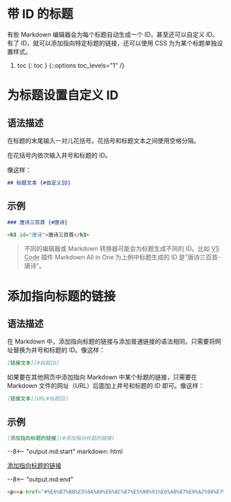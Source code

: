 # 带 ID 的标题

有些 Markdown 编辑器会为每个标题自动生成一个 ID，甚至还可以自定义 ID。有了 ID，就可以添加指向特定标题的链接，还可以使用 CSS 为为某个标题单独设置样式。

1. toc
{: toc }
{::options toc_levels="1" /}

# 为标题设置自定义 ID

## 语法描述

在标题的末尾输入一对儿花括号。花括号和标题文本之间使用空格分隔。

在花括号内依次输入井号和标题的 ID。

像这样：

```markdown
## 标题文本 {#自定义ID}
```

## 示例

```markdown
### 唐诗三百首 {#唐诗}
```

```html
<h3 id="唐诗">唐诗三百首</h3>
```

> 不同的编辑器或 Markdown 转换器可能会为标题生成不同的 ID。比如 <abbr title="Visual Studio Code">VS Code</abbr> 插件 Markdown All in One 为上例中标题生成的 ID 是“唐诗三百首-唐诗”。

# 添加指向标题的链接

## 语法描述

在 Markdown 中，添加指向标题的链接与添加普通链接的语法相同。只需要将网址替换为井号和标题的 ID。像这样：

```markdown
[链接文本][#标题ID]
```

如果要在其他网页中添加指向 Markdown 中某个标题的链接，只需要在 Markdown 文件的网址（URL）后面加上井号和标题的 ID 即可。像这样：

```markdown
[链接文本][URL#标题ID]
```

## 示例

```markdown
[添加指向标题的链接](#添加指向标题的链接)
```

--8<-- "output.md:start"
    markdown: html
    <p><a href="#%E6%B7%BB%E5%8A%A0%E6%8C%87%E5%90%91%E6%A0%87%E9%A2%98%E7%9A%84%E9%93%BE%E6%8E%A5">添加指向标题的链接</a></p>
  --8<-- "output.md:end"

```html
<p><a href="#%E6%B7%BB%E5%8A%A0%E6%8C%87%E5%90%91%E6%A0%87%E9%A2%98%E7%9A%84%E9%93%BE%E6%8E%A5">添加指向标题的链接</a></p>
```
